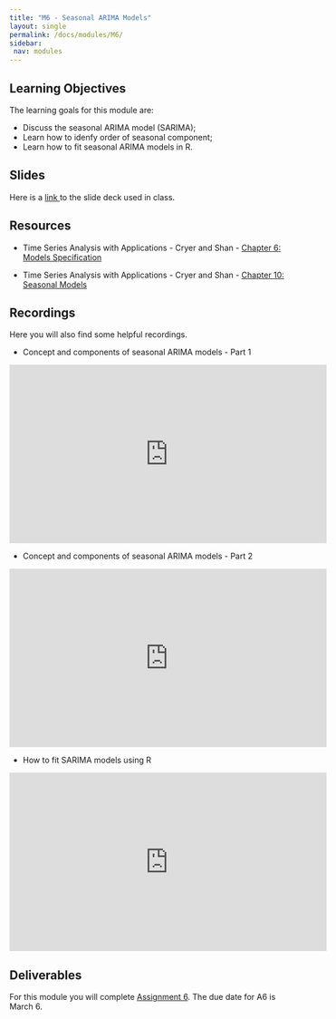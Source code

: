 ```yaml
---
title: "M6 - Seasonal ARIMA Models"
layout: single
permalink: /docs/modules/M6/
sidebar:
 nav: modules
---
```


## Learning Objectives

The learning goals for this module are:

* Discuss the seasonal ARIMA model (SARIMA); <br>
* Learn how to idenfy order of seasonal component; <br>
* Learn how to fit seasonal ARIMA models in R. <br>

## Slides

Here is a <a href="/docs/modules/PPTS/TSA_M6_SeasonalModels.pdf" > link </a> to the slide deck used in class.


## Resources

*  Time Series Analysis with Applications - Cryer and Shan - <a href="/docs/modules/readings/M6_TSA-cryer-ch6.pdf" > Chapter 6: Models Specification </a> <br>

*  Time Series Analysis with Applications - Cryer and Shan - <a href="/docs/modules/readings/M6_TSA-cryer-ch10.pdf" > Chapter 10: Seasonal Models </a> <br>

## Recordings

Here you will also find some helpful recordings.

* Concept and components of seasonal ARIMA models - Part 1 <br> 

<iframe width="560" height="315" src="https://www.youtube.com/embed/CX0_NgLDUmk" title="YouTube video player" frameborder="0" allow="accelerometer; autoplay; clipboard-write; encrypted-media; gyroscope; picture-in-picture; web-share" allowfullscreen></iframe>

* Concept and components of seasonal ARIMA models - Part 2 <br>

<iframe width="560" height="315" src="https://www.youtube.com/embed/QqfWMq_fqmw" title="YouTube video player" frameborder="0" allow="accelerometer; autoplay; clipboard-write; encrypted-media; gyroscope; picture-in-picture; web-share" allowfullscreen></iframe>

* How to fit SARIMA models using R <br>

<iframe width="560" height="315" src="https://www.youtube.com/embed/cy939o3Ic4o" title="YouTube video player" frameborder="0" allow="accelerometer; autoplay; clipboard-write; encrypted-media; gyroscope; picture-in-picture; web-share" allowfullscreen></iframe>

## Deliverables

For this module you will complete [Assignment 6](https://sakai.duke.edu/portal/site/a5ad3ba7-7739-47f2-b244-5845e726204e/tool/5ec87633-0272-40ea-9b4b-5ffd65f61cba?panel=Main). The due date for A6 is March 6.
